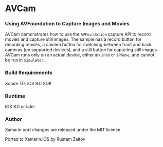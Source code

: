 # AVCam
### Using AVFoundation to Capture Images and Movies

AVCam demonstrates how to use the  `AVFoundation` capture API to record movies and capture still images. The sample has a record button for recording movies, a camera button for switching between front and back cameras (on supported devices), and a still button for capturing still images. AVCam runs only on an actual device, either an `iPad` or `iPhone`, and cannot be run in `Simulator`.

### Build Requirements
Xcode 7.0, iOS 9.0 SDK

### Runtime
iOS 8.0 or later


### Author
Xamarin port changes are released under the MIT license

Ported to Xamarin.iOS by Rustam Zaitov

